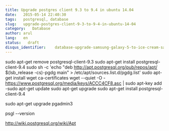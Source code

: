 ```yaml
---
title: Upgrade postgres client 9.3 to 9.4 in ubuntu 14.04
date:   2015-05-14 22:40:30
tags:   postgresql, database
slug:   upgrade-postgres-client-9-3-to-9-4-in-ubuntu-14-04
category:   Database
author: arul
lang:   en
status:   draft
disqus_identifier:    database-upgrade-samsung-galaxy-5-to-ice-cream-sandwich
---
```


sudo apt-get remove postgresql-client-9.3 sudo apt-get install
postgresql-client-9.4 sudo sh -c \'echo \"deb
<http://apt.postgresql.org/pub/repos/apt/> \$(lsb_release -cs)-pgdg
main\" \> /etc/apt/sources.list.d/pgdg.list\' sudo apt-get install wget
ca-certificates wget \--quiet -O -
<https://www.postgresql.org/media/keys/ACCC4CF8.asc> \| sudo apt-key add
-sudo apt-get update sudo apt-get upgrade sudo apt-get install
postgresql-client-9.4

sudo apt-get upgrade pgadmin3

psgl \--version

<http://wiki.postgresql.org/wiki/Apt>
